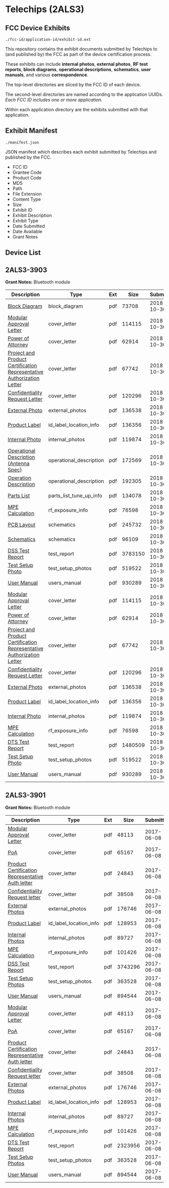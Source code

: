 # Telechips (2ALS3)
## FCC Device Exhibits

```
./fcc-id/application-id/exhibit-id.ext
```

This repository contains the exhibit documents submitted by Telechips to (and published by) the FCC as part of the device certification process.

These exhibits can include **internal photos**, **external photos**, **RF test reports**, **block diagrams**, **operational descriptions**, **schematics**, **user manuals**, and various **correspondence**.

The top-level directories are sliced by the FCC ID of each device.

The second-level directories are named according to the application UUIDs. *Each FCC ID includes one or more application.*

Within each application directory are the exhibits submitted with that application. 

## Exhibit Manifest

```
./manifest.json
```

JSON manifest which describes each exhibit submitted by Telechips and published by the FCC.

- FCC ID
- Grantee Code
- Product Code
- MD5
- Path
- File Extension
- Content Type
- Size
- Exhibit ID
- Exhibit Description
- Exhibit Type
- Date Submitted
- Date Available
- Grant Notes

## Device List
## 2ALS3-3903
**Grant Notes:** Bluetooth module

| Description | Type | Ext | Size | Submitted | Available |
| ----------- | ---- | --- | ---- | --------- | --------- |
| [Block Diagram](2ALS3-3903/5e4544b3fc0a6b40feed08f3bab82ab1/4053053.pdf) | block_diagram | pdf | 73708 | 2018-10-30 | 2018-12-14 |
| [Modular Approval Letter](2ALS3-3903/5e4544b3fc0a6b40feed08f3bab82ab1/4053048.pdf) | cover_letter | pdf | 114115 | 2018-10-30 | 2018-10-30 |
| [Power of Attorney](2ALS3-3903/5e4544b3fc0a6b40feed08f3bab82ab1/4053049.pdf) | cover_letter | pdf | 62914 | 2018-10-30 | 2018-10-30 |
| [Project and Product Certification Representative Authorization Letter](2ALS3-3903/5e4544b3fc0a6b40feed08f3bab82ab1/4053050.pdf) | cover_letter | pdf | 67742 | 2018-10-30 | 2018-10-30 |
| [Confidentiality Request Letter](2ALS3-3903/5e4544b3fc0a6b40feed08f3bab82ab1/4053051.pdf) | cover_letter | pdf | 120296 | 2018-10-30 | 2018-10-30 |
| [External Photo](2ALS3-3903/5e4544b3fc0a6b40feed08f3bab82ab1/4053070.pdf) | external_photos | pdf | 136538 | 2018-10-30 | 2018-10-30 |
| [Product Label](2ALS3-3903/5e4544b3fc0a6b40feed08f3bab82ab1/4053072.pdf) | id_label_location_info | pdf | 136356 | 2018-10-30 | 2018-10-30 |
| [Internal Photo](2ALS3-3903/5e4544b3fc0a6b40feed08f3bab82ab1/4053071.pdf) | internal_photos | pdf | 119874 | 2018-10-30 | 2018-10-30 |
| [Operational Description (Antenna Spec)](2ALS3-3903/5e4544b3fc0a6b40feed08f3bab82ab1/4053052.pdf) | operational_description | pdf | 172569 | 2018-10-30 | 2018-10-30 |
| [Operation Description](2ALS3-3903/5e4544b3fc0a6b40feed08f3bab82ab1/4053054.pdf) | operational_description | pdf | 192305 | 2018-10-30 | 2018-10-30 |
| [Parts List](2ALS3-3903/5e4544b3fc0a6b40feed08f3bab82ab1/4053055.pdf) | parts_list_tune_up_info | pdf | 134078 | 2018-10-30 | 2018-10-30 |
| [MPE Calculation](2ALS3-3903/5e4544b3fc0a6b40feed08f3bab82ab1/4053069.pdf) | rf_exposure_info | pdf | 76598 | 2018-10-30 | 2018-10-30 |
| [PCB Layout](2ALS3-3903/5e4544b3fc0a6b40feed08f3bab82ab1/4053056.pdf) | schematics | pdf | 245732 | 2018-10-30 | 2018-12-14 |
| [Schematics](2ALS3-3903/5e4544b3fc0a6b40feed08f3bab82ab1/4053057.pdf) | schematics | pdf | 96109 | 2018-10-30 | 2018-12-14 |
| [DSS Test Report](2ALS3-3903/5e4544b3fc0a6b40feed08f3bab82ab1/4053067.pdf) | test_report | pdf | 3783150 | 2018-10-30 | 2018-10-30 |
| [Test Setup Photo](2ALS3-3903/5e4544b3fc0a6b40feed08f3bab82ab1/4053068.pdf) | test_setup_photos | pdf | 519522 | 2018-10-30 | 2018-10-30 |
| [User Manual](2ALS3-3903/5e4544b3fc0a6b40feed08f3bab82ab1/4053073.pdf) | users_manual | pdf | 930289 | 2018-10-30 | 2018-10-30 |
| [Modular Approval Letter](2ALS3-3903/c5ad0e358dc0a287d3d9805d3db8a71a/4053048.pdf) | cover_letter | pdf | 114115 | 2018-10-30 | 2018-10-30 |
| [Power of Attorney](2ALS3-3903/c5ad0e358dc0a287d3d9805d3db8a71a/4053049.pdf) | cover_letter | pdf | 62914 | 2018-10-30 | 2018-10-30 |
| [Project and Product Certification Representative Authorization Letter](2ALS3-3903/c5ad0e358dc0a287d3d9805d3db8a71a/4053050.pdf) | cover_letter | pdf | 67742 | 2018-10-30 | 2018-10-30 |
| [Confidentiality Request Letter](2ALS3-3903/c5ad0e358dc0a287d3d9805d3db8a71a/4053051.pdf) | cover_letter | pdf | 120296 | 2018-10-30 | 2018-10-30 |
| [External Photo](2ALS3-3903/c5ad0e358dc0a287d3d9805d3db8a71a/4053070.pdf) | external_photos | pdf | 136538 | 2018-10-30 | 2018-10-30 |
| [Product Label](2ALS3-3903/c5ad0e358dc0a287d3d9805d3db8a71a/4053072.pdf) | id_label_location_info | pdf | 136356 | 2018-10-30 | 2018-10-30 |
| [Internal Photo](2ALS3-3903/c5ad0e358dc0a287d3d9805d3db8a71a/4053071.pdf) | internal_photos | pdf | 119874 | 2018-10-30 | 2018-10-30 |
| [MPE Calculation](2ALS3-3903/c5ad0e358dc0a287d3d9805d3db8a71a/4053069.pdf) | rf_exposure_info | pdf | 76598 | 2018-10-30 | 2018-10-30 |
| [DTS Test Report](2ALS3-3903/c5ad0e358dc0a287d3d9805d3db8a71a/4053100.pdf) | test_report | pdf | 1480509 | 2018-10-30 | 2018-10-30 |
| [Test Setup Photo](2ALS3-3903/c5ad0e358dc0a287d3d9805d3db8a71a/4053068.pdf) | test_setup_photos | pdf | 519522 | 2018-10-30 | 2018-10-30 |
| [User Manual](2ALS3-3903/c5ad0e358dc0a287d3d9805d3db8a71a/4053073.pdf) | users_manual | pdf | 930289 | 2018-10-30 | 2018-10-30 |
## 2ALS3-3901
**Grant Notes:** Bluetooth module

| Description | Type | Ext | Size | Submitted | Available |
| ----------- | ---- | --- | ---- | --------- | --------- |
| [Modular Approval Letter](2ALS3-3901/6e94225c95a62c46f2eb5abba4b235e0/3418968.pdf) | cover_letter | pdf | 48113 | 2017-06-08 | 2017-06-08 |
| [PoA](2ALS3-3901/6e94225c95a62c46f2eb5abba4b235e0/3418969.pdf) | cover_letter | pdf | 65167 | 2017-06-08 | 2017-06-08 |
| [Product Certification Representative Auth letter](2ALS3-3901/6e94225c95a62c46f2eb5abba4b235e0/3418970.pdf) | cover_letter | pdf | 24843 | 2017-06-08 | 2017-06-08 |
| [Confidentiality Request letter](2ALS3-3901/6e94225c95a62c46f2eb5abba4b235e0/3418971.pdf) | cover_letter | pdf | 38508 | 2017-06-08 | 2017-06-08 |
| [External Photos](2ALS3-3901/6e94225c95a62c46f2eb5abba4b235e0/3418981.pdf) | external_photos | pdf | 176746 | 2017-06-08 | 2017-06-08 |
| [Product Label](2ALS3-3901/6e94225c95a62c46f2eb5abba4b235e0/3418983.pdf) | id_label_location_info | pdf | 128953 | 2017-06-08 | 2017-06-08 |
| [Internal Photos](2ALS3-3901/6e94225c95a62c46f2eb5abba4b235e0/3418982.pdf) | internal_photos | pdf | 89727 | 2017-06-08 | 2017-06-08 |
| [MPE Calculation](2ALS3-3901/6e94225c95a62c46f2eb5abba4b235e0/3418979.pdf) | rf_exposure_info | pdf | 101426 | 2017-06-08 | 2017-06-08 |
| [DSS Test Report](2ALS3-3901/6e94225c95a62c46f2eb5abba4b235e0/3418978.pdf) | test_report | pdf | 3743296 | 2017-06-08 | 2017-06-08 |
| [Test Setup Photos](2ALS3-3901/6e94225c95a62c46f2eb5abba4b235e0/3418980.pdf) | test_setup_photos | pdf | 363528 | 2017-06-08 | 2017-06-08 |
| [User Manual](2ALS3-3901/6e94225c95a62c46f2eb5abba4b235e0/3418984.pdf) | users_manual | pdf | 894544 | 2017-06-08 | 2017-06-08 |
| [Modular Approval Letter](2ALS3-3901/cdb632f3b2cdddb9ccd7f79039642a8b/3418968.pdf) | cover_letter | pdf | 48113 | 2017-06-08 | 2017-06-08 |
| [PoA](2ALS3-3901/cdb632f3b2cdddb9ccd7f79039642a8b/3418969.pdf) | cover_letter | pdf | 65167 | 2017-06-08 | 2017-06-08 |
| [Product Certification Representative Auth letter](2ALS3-3901/cdb632f3b2cdddb9ccd7f79039642a8b/3418970.pdf) | cover_letter | pdf | 24843 | 2017-06-08 | 2017-06-08 |
| [Confidentiality Request letter](2ALS3-3901/cdb632f3b2cdddb9ccd7f79039642a8b/3418971.pdf) | cover_letter | pdf | 38508 | 2017-06-08 | 2017-06-08 |
| [External Photos](2ALS3-3901/cdb632f3b2cdddb9ccd7f79039642a8b/3418981.pdf) | external_photos | pdf | 176746 | 2017-06-08 | 2017-06-08 |
| [Product Label](2ALS3-3901/cdb632f3b2cdddb9ccd7f79039642a8b/3418983.pdf) | id_label_location_info | pdf | 128953 | 2017-06-08 | 2017-06-08 |
| [Internal Photos](2ALS3-3901/cdb632f3b2cdddb9ccd7f79039642a8b/3418982.pdf) | internal_photos | pdf | 89727 | 2017-06-08 | 2017-06-08 |
| [MPE Calculation](2ALS3-3901/cdb632f3b2cdddb9ccd7f79039642a8b/3418979.pdf) | rf_exposure_info | pdf | 101426 | 2017-06-08 | 2017-06-08 |
| [DTS Test Report](2ALS3-3901/cdb632f3b2cdddb9ccd7f79039642a8b/3418995.pdf) | test_report | pdf | 2323956 | 2017-06-08 | 2017-06-08 |
| [Test Setup Photos](2ALS3-3901/cdb632f3b2cdddb9ccd7f79039642a8b/3418980.pdf) | test_setup_photos | pdf | 363528 | 2017-06-08 | 2017-06-08 |
| [User Manual](2ALS3-3901/cdb632f3b2cdddb9ccd7f79039642a8b/3418984.pdf) | users_manual | pdf | 894544 | 2017-06-08 | 2017-06-08 |
